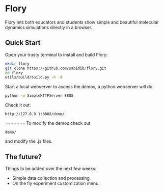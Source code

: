 Flory
====
Flory lets both educators and students show simple and beautiful molecular dynamics simulations directly in a browser.

Quick Start
------------
Open your trusty terminal to install and build Flory:
```sh
mkdir flory
git clone https://github.com/sabidib/flory.git
cd flory
utils/build/build.py -m -d
```
Start a local webserver to access the demos, a python webserver will do:
```sh
python -m SimpleHTTPServer 8888
```
Check it out:
```
http://127.0.0.1:8888/demo/
```

=======
To modify the demos check out
```
demo/
```
and modify the .js files.

The future?
-----
Things to be added over the next few weeks:
  * Simple data collection and processing.
  * On the fly experiment customization menu.
